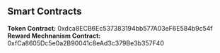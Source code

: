 ##  Smart Contracts
**Token Contract:** 0xdca8ECB6Ec537383194bb577A03eF6E584b9c54f
</br>
**Reward Mechnanism Contract:** 0xfCa8605Dc5e0a2B90041c8eAd3c379Be3b357F40
